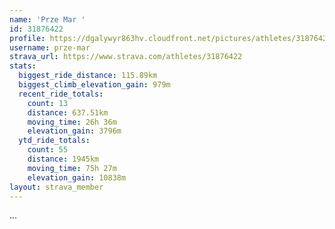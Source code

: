 ```yaml
---
name: 'Prze Mar '
id: 31876422
profile: https://dgalywyr863hv.cloudfront.net/pictures/athletes/31876422/22548952/3/large.jpg
username: prze-mar
strava_url: https://www.strava.com/athletes/31876422
stats:
  biggest_ride_distance: 115.89km
  biggest_climb_elevation_gain: 979m
  recent_ride_totals:
    count: 13
    distance: 637.51km
    moving_time: 26h 36m
    elevation_gain: 3796m
  ytd_ride_totals:
    count: 55
    distance: 1945km
    moving_time: 75h 27m
    elevation_gain: 10838m
layout: strava_member
--- 
```

...

